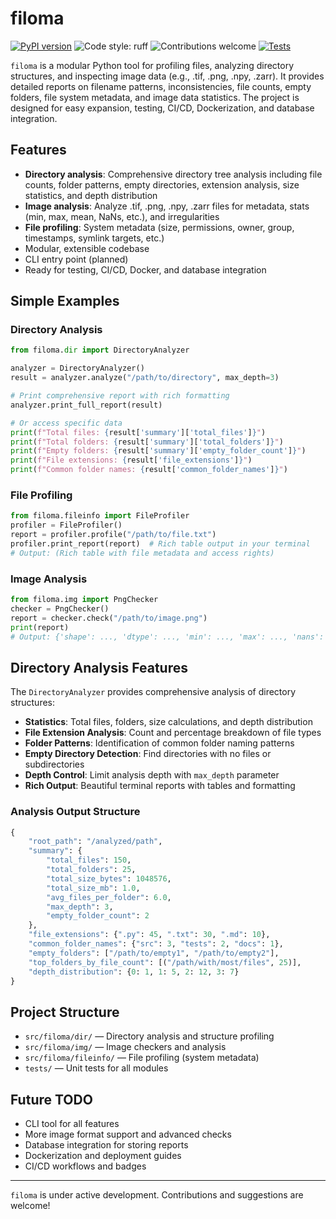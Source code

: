 
# filoma

[![PyPI version](https://badge.fury.io/py/filoma.svg)](https://badge.fury.io/py/filoma) ![Code style: ruff](https://img.shields.io/badge/code%20style-ruff-blueviolet) ![Contributions welcome](https://img.shields.io/badge/contributions-welcome-brightgreen.svg?style=flat) [![Tests](https://github.com/kalfasyan/filoma/actions/workflows/ci.yml/badge.svg)](https://github.com/kalfasyan/filoma/actions/workflows/ci.yml)

`filoma` is a modular Python tool for profiling files, analyzing directory structures, and inspecting image data (e.g., .tif, .png, .npy, .zarr). It provides detailed reports on filename patterns, inconsistencies, file counts, empty folders, file system metadata, and image data statistics. The project is designed for easy expansion, testing, CI/CD, Dockerization, and database integration.

## Features
- **Directory analysis**: Comprehensive directory tree analysis including file counts, folder patterns, empty directories, extension analysis, size statistics, and depth distribution
- **Image analysis**: Analyze .tif, .png, .npy, .zarr files for metadata, stats (min, max, mean, NaNs, etc.), and irregularities
- **File profiling**: System metadata (size, permissions, owner, group, timestamps, symlink targets, etc.)
- Modular, extensible codebase
- CLI entry point (planned)
- Ready for testing, CI/CD, Docker, and database integration

## Simple Examples

### Directory Analysis
```python
from filoma.dir import DirectoryAnalyzer

analyzer = DirectoryAnalyzer()
result = analyzer.analyze("/path/to/directory", max_depth=3)

# Print comprehensive report with rich formatting
analyzer.print_full_report(result)

# Or access specific data
print(f"Total files: {result['summary']['total_files']}")
print(f"Total folders: {result['summary']['total_folders']}")
print(f"Empty folders: {result['summary']['empty_folder_count']}")
print(f"File extensions: {result['file_extensions']}")
print(f"Common folder names: {result['common_folder_names']}")
```

### File Profiling
```python
from filoma.fileinfo import FileProfiler
profiler = FileProfiler()
report = profiler.profile("/path/to/file.txt")
profiler.print_report(report)  # Rich table output in your terminal
# Output: (Rich table with file metadata and access rights)
```

### Image Analysis
```python
from filoma.img import PngChecker
checker = PngChecker()
report = checker.check("/path/to/image.png")
print(report)
# Output: {'shape': ..., 'dtype': ..., 'min': ..., 'max': ..., 'nans': ..., ...}
```

## Directory Analysis Features

The `DirectoryAnalyzer` provides comprehensive analysis of directory structures:

- **Statistics**: Total files, folders, size calculations, and depth distribution
- **File Extension Analysis**: Count and percentage breakdown of file types
- **Folder Patterns**: Identification of common folder naming patterns
- **Empty Directory Detection**: Find directories with no files or subdirectories
- **Depth Control**: Limit analysis depth with `max_depth` parameter
- **Rich Output**: Beautiful terminal reports with tables and formatting

### Analysis Output Structure
```python
{
    "root_path": "/analyzed/path",
    "summary": {
        "total_files": 150,
        "total_folders": 25,
        "total_size_bytes": 1048576,
        "total_size_mb": 1.0,
        "avg_files_per_folder": 6.0,
        "max_depth": 3,
        "empty_folder_count": 2
    },
    "file_extensions": {".py": 45, ".txt": 30, ".md": 10},
    "common_folder_names": {"src": 3, "tests": 2, "docs": 1},
    "empty_folders": ["/path/to/empty1", "/path/to/empty2"],
    "top_folders_by_file_count": [("/path/with/most/files", 25)],
    "depth_distribution": {0: 1, 1: 5, 2: 12, 3: 7}
}
```

## Project Structure
- `src/filoma/dir/` — Directory analysis and structure profiling
- `src/filoma/img/` — Image checkers and analysis
- `src/filoma/fileinfo/` — File profiling (system metadata)
- `tests/` — Unit tests for all modules

## Future TODO
- CLI tool for all features
- More image format support and advanced checks
- Database integration for storing reports
- Dockerization and deployment guides
- CI/CD workflows and badges

---
`filoma` is under active development. Contributions and suggestions are welcome!